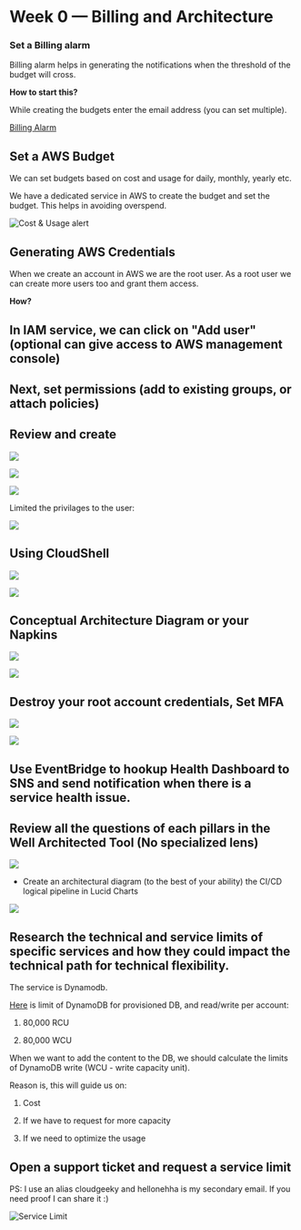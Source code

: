 # Week 0 — Billing and Architecture

### Set a Billing alarm

Billing alarm helps in generating the notifications when the threshold of the budget will cross.

**How to start this?**

While creating the budgets enter the email address (you can set multiple).

[Billing Alarm](./assets/budget-alarm.png)

## Set a AWS Budget

We can set budgets based on cost and usage for daily, monthly, yearly etc.

We have a dedicated service in AWS to create the budget and set the budget. This helps in avoiding overspend.

![Cost & Usage alert](./assets/aws-budget.png)

## Generating AWS Credentials

When we create an account in AWS we are the root user. As a root user we can create more users too and grant them access.

**How?**

## In IAM service, we can click on "Add user" (optional can give access to AWS management console)

## Next, set permissions (add to existing groups, or attach policies)

## Review and create

![](./assets/credintials.png)

![](./assets/user.jpg)

![](./assets/user-2.jpg)

Limited the privilages to the user:

![](./assets/user-3.jpg)

## Using CloudShell 

![](./assets/cloudshell.jpg)

![](./assets/cloudshell-prompt.jpg)

## Conceptual Architecture Diagram or your Napkins

![](./assets/napkin-design.png)

![](./assets/lucid.png)

## Destroy your root account credentials, Set MFA
  
  ![](./assets/role.jpg)

  ![](./assets/role-1.jpg)

## Use EventBridge to hookup Health Dashboard to SNS and send notification when there is a service health issue.

## Review all the questions of each pillars in the Well Architected Tool (No specialized lens)

![](./assets/aws-architeture.png)

- Create an architectural diagram (to the best of your ability) the CI/CD logical pipeline in Lucid Charts

![](./assets/ci-cd.png)

## Research the technical and service limits of specific services and how they could impact the technical path for technical flexibility.

The service is Dynamodb. 

[Here](https://docs.aws.amazon.com/amazondynamodb/latest/developerguide/ServiceQuotas.html#default-limits-throughput-capacity-modes) is limit of DynamoDB for provisioned DB, and read/write per account: 

1. 80,000 RCU

2. 80,000 WCU

When we want to add the content to the DB, we should calculate the limits of DynamoDB write (WCU - write capacity unit).

Reason is, this will guide us on:

1. Cost

2. If we have to request for more capacity

3. If we need to optimize the usage


## Open a support ticket and request a service limit

PS: I use an alias cloudgeeky and hellonehha is my secondary email. If you need proof I can share it :)

![Service Limit](./assets/service-limit.jpg)